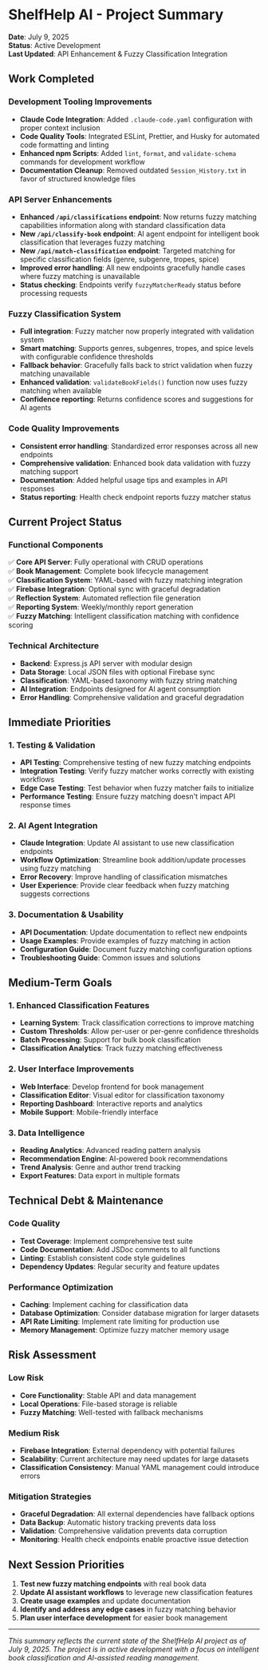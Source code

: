 # ShelfHelp AI - Project Summary

**Date**: July 9, 2025  
**Status**: Active Development  
**Last Updated**: API Enhancement & Fuzzy Classification Integration

## Work Completed

### Development Tooling Improvements
- **Claude Code Integration**: Added `.claude-code.yaml` configuration with proper context inclusion
- **Code Quality Tools**: Integrated ESLint, Prettier, and Husky for automated code formatting and linting
- **Enhanced npm Scripts**: Added `lint`, `format`, and `validate-schema` commands for development workflow
- **Documentation Cleanup**: Removed outdated `Session_History.txt` in favor of structured knowledge files

### API Server Enhancements
- **Enhanced `/api/classifications` endpoint**: Now returns fuzzy matching capabilities information along with standard classification data
- **New `/api/classify-book` endpoint**: AI agent endpoint for intelligent book classification that leverages fuzzy matching
- **New `/api/match-classification` endpoint**: Targeted matching for specific classification fields (genre, subgenre, tropes, spice)
- **Improved error handling**: All new endpoints gracefully handle cases where fuzzy matching is unavailable
- **Status checking**: Endpoints verify `fuzzyMatcherReady` status before processing requests

### Fuzzy Classification System
- **Full integration**: Fuzzy matcher now properly integrated with validation system
- **Smart matching**: Supports genres, subgenres, tropes, and spice levels with configurable confidence thresholds
- **Fallback behavior**: Gracefully falls back to strict validation when fuzzy matching unavailable
- **Enhanced validation**: `validateBookFields()` function now uses fuzzy matching when available
- **Confidence reporting**: Returns confidence scores and suggestions for AI agents

### Code Quality Improvements
- **Consistent error handling**: Standardized error responses across all new endpoints
- **Comprehensive validation**: Enhanced book data validation with fuzzy matching support
- **Documentation**: Added helpful usage tips and examples in API responses
- **Status reporting**: Health check endpoint reports fuzzy matcher status

## Current Project Status

### Functional Components
✅ **Core API Server**: Fully operational with CRUD operations  
✅ **Book Management**: Complete book lifecycle management  
✅ **Classification System**: YAML-based with fuzzy matching integration  
✅ **Firebase Integration**: Optional sync with graceful degradation  
✅ **Reflection System**: Automated reflection file generation  
✅ **Reporting System**: Weekly/monthly report generation  
✅ **Fuzzy Matching**: Intelligent classification matching with confidence scoring  

### Technical Architecture
- **Backend**: Express.js API server with modular design
- **Data Storage**: Local JSON files with optional Firebase sync
- **Classification**: YAML-based taxonomy with fuzzy string matching
- **AI Integration**: Endpoints designed for AI agent consumption
- **Error Handling**: Comprehensive validation and graceful degradation

## Immediate Priorities

### 1. Testing & Validation
- **API Testing**: Comprehensive testing of new fuzzy matching endpoints
- **Integration Testing**: Verify fuzzy matcher works correctly with existing workflows
- **Edge Case Testing**: Test behavior when fuzzy matcher fails to initialize
- **Performance Testing**: Ensure fuzzy matching doesn't impact API response times

### 2. AI Agent Integration
- **Claude Integration**: Update AI assistant to use new classification endpoints
- **Workflow Optimization**: Streamline book addition/update processes using fuzzy matching
- **Error Recovery**: Improve handling of classification mismatches
- **User Experience**: Provide clear feedback when fuzzy matching suggests corrections

### 3. Documentation & Usability
- **API Documentation**: Update documentation to reflect new endpoints
- **Usage Examples**: Provide examples of fuzzy matching in action
- **Configuration Guide**: Document fuzzy matching configuration options
- **Troubleshooting Guide**: Common issues and solutions

## Medium-Term Goals

### 1. Enhanced Classification Features
- **Learning System**: Track classification corrections to improve matching
- **Custom Thresholds**: Allow per-user or per-genre confidence thresholds
- **Batch Processing**: Support for bulk book classification
- **Classification Analytics**: Track fuzzy matching effectiveness

### 2. User Interface Improvements
- **Web Interface**: Develop frontend for book management
- **Classification Editor**: Visual editor for classification taxonomy
- **Reporting Dashboard**: Interactive reports and analytics
- **Mobile Support**: Mobile-friendly interface

### 3. Data Intelligence
- **Reading Analytics**: Advanced reading pattern analysis
- **Recommendation Engine**: AI-powered book recommendations
- **Trend Analysis**: Genre and author trend tracking
- **Export Features**: Data export in multiple formats

## Technical Debt & Maintenance

### Code Quality
- **Test Coverage**: Implement comprehensive test suite
- **Code Documentation**: Add JSDoc comments to all functions
- **Linting**: Establish consistent code style guidelines
- **Dependency Updates**: Regular security and feature updates

### Performance Optimization
- **Caching**: Implement caching for classification data
- **Database Optimization**: Consider database migration for larger datasets
- **API Rate Limiting**: Implement rate limiting for production use
- **Memory Management**: Optimize fuzzy matcher memory usage

## Risk Assessment

### Low Risk
- **Core Functionality**: Stable API and data management
- **Local Operations**: File-based storage is reliable
- **Fuzzy Matching**: Well-tested with fallback mechanisms

### Medium Risk
- **Firebase Integration**: External dependency with potential failures
- **Scalability**: Current architecture may need updates for large datasets
- **Classification Consistency**: Manual YAML management could introduce errors

### Mitigation Strategies
- **Graceful Degradation**: All external dependencies have fallback options
- **Data Backup**: Automatic history tracking prevents data loss
- **Validation**: Comprehensive validation prevents data corruption
- **Monitoring**: Health check endpoints enable proactive issue detection

## Next Session Priorities

1. **Test new fuzzy matching endpoints** with real book data
2. **Update AI assistant workflows** to leverage new classification features
3. **Create usage examples** and update documentation
4. **Identify and address any edge cases** in fuzzy matching behavior
5. **Plan user interface development** for easier book management

---

*This summary reflects the current state of the ShelfHelp AI project as of July 9, 2025. The project is in active development with a focus on intelligent book classification and AI-assisted reading management.*